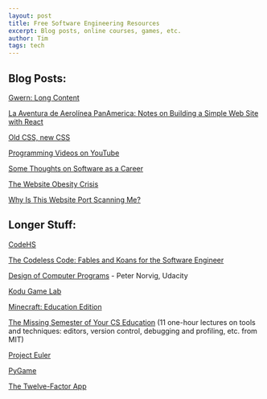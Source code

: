 ```yaml
---
layout: post
title: Free Software Engineering Resources
excerpt: Blog posts, online courses, games, etc.
author: Tim
tags: tech
---
```


## Blog Posts:  
[Gwern: Long Content](https://www.gwern.net/About#long-content)  

[La Aventura de Aerolínea PanAmerica: Notes on Building a Simple Web Site with React](/2020/01/10/panam-notes.html)  

[Old CSS, new CSS ](https://eev.ee/blog/2020/02/01/old-css-new-css/)  

[Programming Videos on YouTube](/2020/01/24/programming-videos.html)  

[Some Thoughts on Software as a Career](/2017/02/04/ou-talk.html)  

[The Website Obesity Crisis](https://idlewords.com/talks/website_obesity.htm)  

[Why Is This Website Port Scanning Me?](https://nullsweep.com/why-is-this-website-port-scanning-me/)  

## Longer Stuff:  
[CodeHS](https://codehs.com/)  

[The Codeless Code: Fables and Koans for the Software Engineer](http://thecodelesscode.com/contents)  

[Design of Computer Programs](https://www.udacity.com/course/design-of-computer-programs--cs212#) - Peter Norvig, Udacity  

[Kodu Game Lab](https://www.kodugamelab.com/)  

[Minecraft: Education Edition](https://education.minecraft.net/get-started/)  

[The Missing Semester of Your CS Education](https://missing.csail.mit.edu/) (11 one-hour lectures on tools and techniques: editors, version control, debugging and profiling, etc. from MIT)  

[Project Euler](https://projecteuler.net/)  

[PyGame](https://www.pygame.org/)  

[The Twelve-Factor App](https://12factor.net/)  